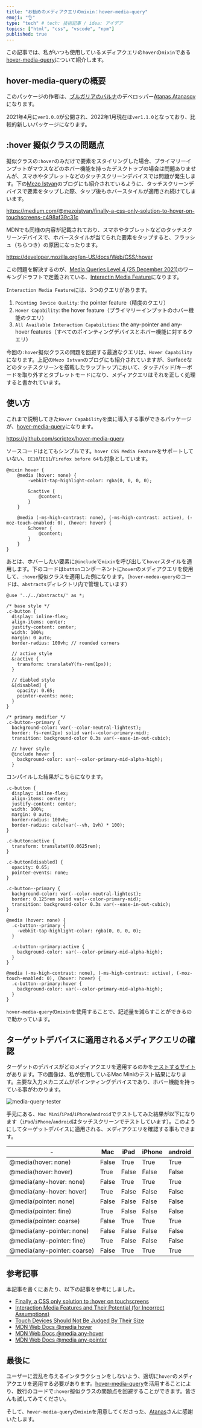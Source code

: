 ```yaml
---
title: "お勧めのメディアクエリのmixin：hover-media-query"
emoji: "👌"
type: "tech" # tech: 技術記事 / idea: アイデア
topics: ["html", "css", "vscode", "npm"]
published: true
---
```


この記事では、私がいつも使用しているメディアクエリの`hover`の`mixin`である
[hover-media-query](https://github.com/scriptex/hover-media-query)について紹介します。

## hover-media-queryの概要

このパッケージの作者は、[ブルガリアのバルナ](https://www.google.com/maps/place/%E3%83%96%E3%83%AB%E3%82%AC%E3%83%AA%E3%82%A2+%E3%83%90%E3%83%AB%E3%83%8A/@43.2047556,18.9780572,5z/data=!4m5!3m4!1s0x40a4538baaf3d7a1:0x5727941c71a58b7c!8m2!3d43.2140504!4d27.9147333)のデベロッパー[Atanas Atanasov](https://twitter.com/scriptexbg)になります。

2021年4月に`ver1.0.0`が公開され、2022年1月現在は`ver1.1.0`となっており、比較的新しいパッケージになります。

## :hover 擬似クラスの問題点
擬似クラスの`:hover`のみだけで要素をスタイリングした場合、プライマリーインプットがマウスなどのホバー機能を持ったデスクトップの場合は問題ありませんが、スマホやタブレットなどのタッチスクリーンデバイスでは問題が発生します。下の[Mezo Istvan](https://twitter.com/mezoistvan_)のブログにも紹介されているように、タッチスクリーンデバイスで要素をタップした際、タップ後もホバースタイルが適用され続けてしまいます。

https://medium.com/@mezoistvan/finally-a-css-only-solution-to-hover-on-touchscreens-c498af39c31c

MDNでも同様の内容が記載されており、スマホやタブレットなどのタッチスクリーンデバイスで、ホバースタイルが当てられた要素をタップすると、フラッシュ（ちらつき）の原因になったります。

https://developer.mozilla.org/en-US/docs/Web/CSS/:hover

この問題を解決するのが、[Media Queries Level 4 (25 December 2021)](https://drafts.csswg.org/mediaqueries/)のワーキングドラフトで定義されている、[Interactin Media Feature](https://drafts.csswg.org/mediaqueries/#mf-interaction)になります。

`Interaction Media Feature`には、3つのクエリがあります。

1. `Pointing Device Quality`: the pointer feature（精度のクエリ）
2. `Hover Capability`: the hover feature（プライマリーインプットのホバー機能のクエリ）
3. `All Available Interaction Capabilities`: the any-pointer and any-hover features（すべてのポインティングデバイスとホバー機能に対するクエリ）

今回の`:hover`擬似クラスの問題を回避する最適なクエリは、`Hover Capability`になります。上記の`Mezo Istvan`のブログにも紹介されていますが、Surfaceなどのタッチスクリーンを搭載したラップトップにおいて、タッチパッド/キーボードを取り外すとタブレットモードになり、メディアクエリはそれを正しく処理すると書かれています。

## 使い方
これまで説明してきた`Hover Capability`を楽に導入する事ができるパッケージが、[hover-media-query](https://github.com/scriptex/hover-media-query)になります。

https://github.com/scriptex/hover-media-query

ソースコードはとてもシンプルです。`hover CSS Media Feature`をサポートしていない、`IE10`/`IE11`/`Firefox before 64`も対象としています。

```scss: hover.scss
@mixin hover {
	@media (hover: none) {
		-webkit-tap-highlight-color: rgba(0, 0, 0, 0);

		&:active {
			@content;
		}
	}

	@media (-ms-high-contrast: none), (-ms-high-contrast: active), (-moz-touch-enabled: 0), (hover: hover) {
		&:hover {
			@content;
		}
	}
}
```

あとは、ホバーしたい要素に`@include`で`mixin`を呼び出して`hover`スタイルを適用します。下のコードは`button`コンポーネントに`hover`のメディアクエリを使用して、`:hover`擬似クラスを適用した例になります。（`hover-medea-query`のコードは、`abstracts`ディレクトリ内で管理しています）

```scss: input
@use '../../abstracts/' as *;

/* base style */
.c-button {
  display: inline-flex; 
  align-items: center;
  justify-content: center;
  width: 100%;
  margin: 0 auto;
  border-radius: 100vh; // rounded corners

  // active style
  &:active {
    transform: translateY(fs-rem(1px));
  }

  // diabled style
  &[disabled] {
    opacity: 0.65;
    pointer-events: none;
  }
}

/* primary modifier */
.c-button--primary {
  background-color: var(--color-neutral-lightest);
  border: fs-rem(2px) solid var(--color-primary-mid);
  transition: background-color 0.3s var(--ease-in-out-cubic);

  // hover style
  @include hover {
    background-color: var(--color-primary-mid-alpha-high);
  }
```

コンパイルした結果がこちらになります。

```css: output
.c-button {
  display: inline-flex;
  align-items: center;
  justify-content: center;
  width: 100%;
  margin: 0 auto;
  border-radius: 100vh;
  border-radius: calc(var(--vh, 1vh) * 100);
}

.c-button:active {
  transform: translateY(0.0625rem);
}

.c-button[disabled] {
  opacity: 0.65;
  pointer-events: none;
}

.c-button--primary {
  background-color: var(--color-neutral-lightest);
  border: 0.125rem solid var(--color-primary-mid);
  transition: background-color 0.3s var(--ease-in-out-cubic);
}

@media (hover: none) {
  .c-button--primary {
    -webkit-tap-highlight-color: rgba(0, 0, 0, 0);
  }

  .c-button--primary:active {
    background-color: var(--color-primary-mid-alpha-high);
  }
}

@media (-ms-high-contrast: none), (-ms-high-contrast: active), (-moz-touch-enabled: 0), (hover: hover) {
  .c-button--primary:hover {
    background-color: var(--color-primary-mid-alpha-high);
  }
}
```

`hover-media-query`の`mixin`を使用することで、記述量を減らすことができるので助かっています。

## ターゲットデバイスに適用されるメディアクエリの確認
ターゲットのデバイスがどのメディアクエリを適用するのかを[テストするサイト](https://hover-pointer-media-query.glitch.me/)があります。下の画像は、私が使用しているMac Miniのテスト結果になります。主要な入力メカニズムがポインティングデバイスであり、ホバー機能を持っている事がわかります。

![media-query-tester](/images/my-favorite-hover-media-query/media-query-tester.png)

手元にある、`Mac Mini`/`iPad`/`iPhone`/`android`でテストしてみた結果が以下になります（`iPad`/`iPhone`/`android`はタッチスクリーンでテストしています）。このようにしてターゲットデバイスに適用される、メディアクエリを確認する事もできます。

| - | Mac  | iPad | iPhone | android |
| ---- | ---- | ---- | --- | --- |
| @media(hover: none) | False | True | True |  True | 
| @media(hover: hover) | True | False | False | False |
| @media(any-hover: none) | False | True | True |  True | 
| @media(any-hover: hover) | True | False | False | False |
| @media(pointer: none) | False | False | False | False |
| @media(pointer: fine) | True | False | False | False |
| @media(pointer: coarse) | False | True | True |  True | 
| @media(any-pointer: none) | False | False | False | False |
| @media(any-pointer: fine) | True | False | False | False |
| @media(any-pointer: coarse) | False | True | True |  True | 


## 参考記事
本記事を書くにあたり、以下の記事を参考にしました。

- [Finally, a CSS only solution to :hover on touchscreens](https://medium.com/@mezoistvan/finally-a-css-only-solution-to-hover-on-touchscreens-c498af39c31c)
- [Interaction Media Features and Their Potential (for Incorrect Assumptions)](https://css-tricks.com/interaction-media-features-and-their-potential-for-incorrect-assumptions/)
- [Touch Devices Should Not Be Judged By Their Size](https://css-tricks.com/touch-devices-not-judged-size/)
- [MDN Web Docs @media hover](https://developer.mozilla.org/en-US/docs/Web/CSS/@media/hover)
- [MDN Web Docs @media any-hover](https://developer.mozilla.org/en-US/docs/Web/CSS/@media/any-hover)
- [MDN Web Docs @media any-pointer](https://developer.mozilla.org/en-US/docs/Web/CSS/@media/any-pointer)


## 最後に
ユーザーに混乱を与えるインタラクションをしないよう、適切に`hover`のメディアクエリを適用する必要があります。[hover-media-query](https://github.com/scriptex/hover-media-query)を活用することにより、数行のコードで`:hover`擬似クラスの問題点を回避することができます。皆さんも試してみてください。

そして、`hover-media-query`の`mixin`を用意してくださった、[Atanas](https://twitter.com/scriptexbg)さんに感謝いたします。